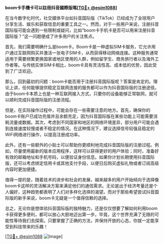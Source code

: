 **boom卡手機卡可以註冊抖音國際版嗎[[TG💪+ @esim1088](https://t.me/s/esim1088)]**

在当今数字化时代，社交媒体平台如抖音国际版（TikTok）已经成为了全球用户分享生活、娱乐和获取信息的重要工具之一。然而，对于一些用户来说，注册抖音国际版可能会遇到一些限制或疑问，比如“boom卡手机卡是否可以用来注册抖音国际版？”这一问题便成了许多用户的关注焦点。

首先，我们需要明确什么是boom卡。Boom卡是一种虚拟SIM卡服务，它允许用户通过互联网购买并激活一张电子SIM卡，从而获得移动网络连接。这种服务通常适用于需要频繁更换国家或地区使用的人群，例如留学生、商务旅行者以及海外工作者等。与传统实体SIM卡相比，boom卡具有灵活性高、成本低的优势，因此受到了广泛欢迎。

那么，回到最初的问题：boom卡能否用于注册抖音国际版呢？答案是肯定的。理论上讲，任何能够提供稳定互联网连接的服务都可以作为抖音国际版的注册途径。由于boom卡本质上也是一种互联网接入方式，只要你的设备能够正常联网，就可以顺利完成抖音国际版的注册流程。

但是，在实际操作过程中，可能会存在一些需要注意的地方。首先，确保你的boom卡账户已成功充值并且余额充足，因为抖音国际版在某些功能上可能需要消耗流量或数据。其次，考虑到不同国家和地区的网络环境差异，部分用户可能会遇到连接速度较慢或者不稳定的情况。在这种情况下，建议选择信号较强且稳定的WiFi网络进行操作，以提高注册成功率。

此外，还有一些额外的小贴士可以帮助你更顺利地完成抖音国际版的注册过程。例如，尽量使用最新的版本应用程序，这样可以获得更好的用户体验；同时，准备好有效的邮箱地址和手机号码，以便验证身份信息。如果你计划长期使用抖音国际版，还可以考虑绑定信用卡或其他支付手段，以便日后购买虚拟礼物或者订阅高级内容时更加便捷。

值得一提的是，随着技术的进步和社会的发展，越来越多的用户开始倾向于选择像boom卡这样的灵活解决方案来满足他们的通信需求。无论是出于经济考量还是个人偏好，这种趋势都表明了人们对多样化选择的渴望。而对于那些希望尝试抖音国际版的新手来说，boom卡无疑是一个值得信赖的选择。

总之，无论你是想体验抖音国际版的独特魅力，还是仅仅想要了解如何利用boom卡获得更多便利，都可以放心大胆地迈出第一步。毕竟，这个世界充满了无限的可能性等待我们去探索。只要掌握了正确的方法，并保持开放的心态，你就一定能享受到科技带来的乐趣！

[[TG💪+ @esim1088](https://t.me/s/esim1088) ![Image](https://i.postimg.cc/4NQfJmqS/Snipaste-2025-05-13-00-14-12.png)]